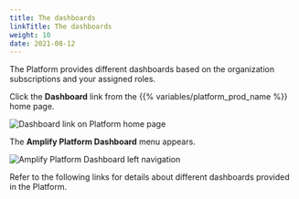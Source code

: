 ```yaml
---
title: The dashboards
linkTitle: The dashboards
weight: 10
date: 2021-08-12
---
```


The Platform provides different dashboards based on the organization subscriptions and your assigned roles.

Click the **Dashboard** link from the {{% variables/platform_prod_name %}} home page.

![Dashboard link on Platform home page](/Images/amplify_dashboard_link.png)

The **Amplify Platform Dashboard** menu appears.

![Amplify Platform Dashboard left navigation](/Images/dashboard_left_menu.png)

Refer to the following links for details about different dashboards provided in the Platform.
